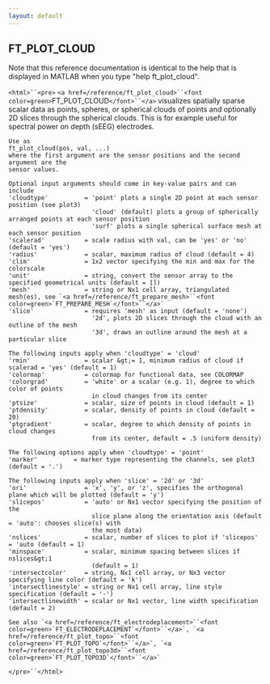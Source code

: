 ```yaml
---
layout: default
---
```


##  FT_PLOT_CLOUD

Note that this reference documentation is identical to the help that is displayed in MATLAB when you type "help ft_plot_cloud".

`<html>``<pre>`
    `<a href=/reference/ft_plot_cloud>``<font color=green>`FT_PLOT_CLOUD`</font>``</a>` visualizes spatially sparse scalar data as points, spheres, or 
    spherical clouds of points and optionally 2D slices through the spherical 
    clouds. This is for example useful for spectral power on depth (sEEG) electrodes.
 
    Use as
    ft_plot_cloud(pos, val, ...)
    where the first argument are the sensor positions and the second argument are the
    sensor values.
 
    Optional input arguments should come in key-value pairs and can include
    'cloudtype'          = 'point' plots a single 2D point at each sensor position (see plot3)
                           'cloud' (default) plots a group of spherically arranged points at each sensor position
                           'surf' plots a single spherical surface mesh at each sensor position
    'scalerad'           = scale radius with val, can be 'yes' or 'no' (default = 'yes')
    'radius'             = scalar, maximum radius of cloud (default = 4)
    'clim'               = 1x2 vector specifying the min and max for the colorscale
    'unit'               = string, convert the sensor array to the specified geometrical units (default = [])
    'mesh'               = string or Nx1 cell array, triangulated mesh(es), see `<a href=/reference/ft_prepare_mesh>``<font color=green>`FT_PREPARE_MESH`</font>``</a>`
    'slice'              = requires 'mesh' as input (default = 'none')
                           '2d', plots 2D slices through the cloud with an outline of the mesh
                           '3d', draws an outline around the mesh at a particular slice
 
    The following inputs apply when 'cloudtype' = 'cloud'
    'rmin'               = scalar &gt;= 1, minimum radius of cloud if scalerad = 'yes' (default = 1)
    'colormap'           = colormap for functional data, see COLORMAP
    'colorgrad'          = 'white' or a scalar (e.g. 1), degree to which color of points
                           in cloud changes from its center
    'ptsize'             = scalar, size of points in cloud (default = 1)
    'ptdensity'          = scalar, density of points in cloud (default = 20)
    'ptgradient'         = scalar, degree to which density of points in cloud changes
                           from its center, default = .5 (uniform density)
 
    The following options apply when 'cloudtype' = 'point'
    'marker'          = marker type representing the channels, see plot3 (default = '.')
 
    The following inputs apply when 'slice' = '2d' or '3d'
    'ori'                = 'x', 'y', or 'z', specifies the orthogonal plane which will be plotted (default = 'y')
    'slicepos'           = 'auto' or Nx1 vector specifying the position of the
                           slice plane along the orientation axis (default = 'auto': chooses slice(s) with
                           the most data)
    'nslices'            = scalar, number of slices to plot if 'slicepos' = 'auto (default = 1)
    'minspace'           = scalar, minimum spacing between slices if nslices&gt;1
                           (default = 1)
    'intersectcolor'     = string, Nx1 cell array, or Nx3 vector specifying line color (default = 'k')
    'intersectlinestyle' = string or Nx1 cell array, line style specification (default = '-')
    'intersectlinewidth' = scalar or Nx1 vector, line width specification (default = 2)
 
    See also `<a href=/reference/ft_electrodeplacement>``<font color=green>`FT_ELECTRODEPLACEMENT`</font>``</a>`, `<a href=/reference/ft_plot_topo>``<font color=green>`FT_PLOT_TOPO`</font>``</a>`, `<a href=/reference/ft_plot_topo3d>``<font color=green>`FT_PLOT_TOPO3D`</font>``</a>`
`</pre>``</html>`

